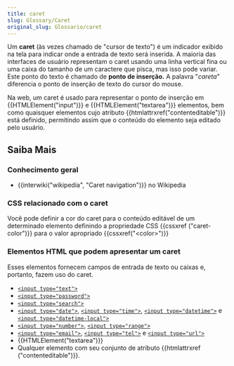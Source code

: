 ```yaml
---
title: caret
slug: Glossary/Caret
original_slug: Glossario/caret
---
```


Um **caret** (às vezes chamado de "cursor de texto") é um indicador exibido na tela para indicar onde a entrada de texto será inserida. A maioria das interfaces de usuário representam o caret usando uma linha vertical fina ou uma caixa do tamanho de um caractere que pisca, mas isso pode variar. Este ponto do texto é chamado de **ponto de inserção.** A palavra "_careta_" diferencia o ponto de inserção de texto do cursor do mouse.

Na web, um caret é usado para representar o ponto de inserção em {{HTMLElement("input")}} e {{HTMLElement("textarea")}} elementos, bem como quaisquer elementos cujo atributo {{htmlattrxref("contenteditable")}} está definido, permitindo assim que o conteúdo do elemento seja editado pelo usuário.

## Saiba Mais

### Conhecimento geral

- {{interwiki("wikipedia", "Caret navigation")}} no Wikipedia

### CSS relacionado com o caret

Você pode definir a cor do caret para o conteúdo editável de um determinado elemento definindo a propriedade CSS {{cssxref ("caret-color")}} para o valor apropriado {{cssxref("&lt;color&gt;")}}

### Elementos HTML que podem apresentar um caret

Esses elementos fornecem campos de entrada de texto ou caixas e, portanto, fazem uso do caret.

- [`<input type="text">`](/pt-BR/docs/Web/HTML/Element/input/text)
- [`<input type="password">`](/pt-BR/docs/Web/HTML/Element/input/password)
- [`<input type="search">`](/pt-BR/docs/Web/HTML/Element/input/search)
- [`<input type="date">`](/pt-BR/docs/Web/HTML/Element/input/date), [`<input type="time">`](/pt-BR/docs/Web/HTML/Element/input/time), [`<input type="datetime">`](/pt-BR/docs/Web/HTML/Element/input/datetime) e [`<input type="datetime-local">`](/pt-BR/docs/Web/HTML/Element/input/datetime-local)
- [`<input type="number">`](/pt-BR/docs/Web/HTML/Element/input/number), [`<input type="range">`](/pt-BR/docs/Web/HTML/Element/input/range)
- [`<input type="email">`](/pt-BR/docs/Web/HTML/Element/input/email), [`<input type="tel">`](/pt-BR/docs/Web/HTML/Element/input/tel) e [`<input type="url">`](/pt-BR/docs/Web/HTML/Element/input/url)
- {{HTMLElement("textarea")}}
- Qualquer elemento com seu conjunto de atributo {{htmlattrxref ("contenteditable")}}.
